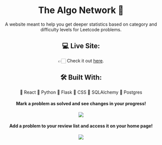 <h1 align="center">
  The Algo Network 🚀
</h1>

<p align="center">
  A website meant to help you get deeper statistics based on category and difficulty levels for Leetcode problems.
</p>

<h2 align="center">
  💻 Live Site: 
</h2>

<div align="center">
 👉🏻 Check it out <a href="http://thealgonetwork.herokuapp.com/">here</a>.
</div>

<h2 align="center">
  🛠 Built With: 
</h2>

<p align="center">
  🔹 React
  🔹 Python
  🔹 Flask
  🔹 CSS
  🔹 SQLAlchemy
  🔹 Postgres
</p> 

<h4 align="center">
  Mark a problem as solved and see changes in your progress!
</h1>

<p align="center">
  <img src="https://user-images.githubusercontent.com/55109108/121412294-274b7c80-c92a-11eb-957f-cf67afdfbea2.gif"></img>
</p>


<h4 align="center">
  Add a problem to your review list and access it on your home page!
</h4>

<p align="center">
  <img src="https://user-images.githubusercontent.com/55109108/121413062-ee5fd780-c92a-11eb-9188-17f12ddda24d.gif"></img>
</p>

